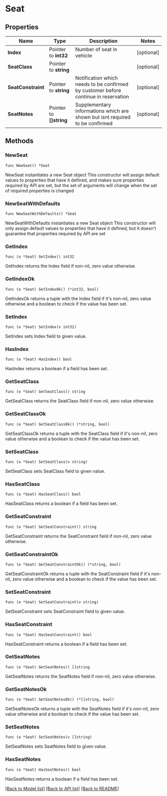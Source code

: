 # Seat

## Properties

Name | Type | Description | Notes
------------ | ------------- | ------------- | -------------
**Index** | Pointer to **int32** | Number of seat in vehicle | [optional] 
**SeatClass** | Pointer to **string** |  | [optional] 
**SeatConstraint** | Pointer to **string** | Notification which needs to be confirmed by customer before continue in reservation | [optional] 
**SeatNotes** | Pointer to **[]string** | Supplementary informations which are shown but isnt required to be confirmed | [optional] 

## Methods

### NewSeat

`func NewSeat() *Seat`

NewSeat instantiates a new Seat object
This constructor will assign default values to properties that have it defined,
and makes sure properties required by API are set, but the set of arguments
will change when the set of required properties is changed

### NewSeatWithDefaults

`func NewSeatWithDefaults() *Seat`

NewSeatWithDefaults instantiates a new Seat object
This constructor will only assign default values to properties that have it defined,
but it doesn't guarantee that properties required by API are set

### GetIndex

`func (o *Seat) GetIndex() int32`

GetIndex returns the Index field if non-nil, zero value otherwise.

### GetIndexOk

`func (o *Seat) GetIndexOk() (*int32, bool)`

GetIndexOk returns a tuple with the Index field if it's non-nil, zero value otherwise
and a boolean to check if the value has been set.

### SetIndex

`func (o *Seat) SetIndex(v int32)`

SetIndex sets Index field to given value.

### HasIndex

`func (o *Seat) HasIndex() bool`

HasIndex returns a boolean if a field has been set.

### GetSeatClass

`func (o *Seat) GetSeatClass() string`

GetSeatClass returns the SeatClass field if non-nil, zero value otherwise.

### GetSeatClassOk

`func (o *Seat) GetSeatClassOk() (*string, bool)`

GetSeatClassOk returns a tuple with the SeatClass field if it's non-nil, zero value otherwise
and a boolean to check if the value has been set.

### SetSeatClass

`func (o *Seat) SetSeatClass(v string)`

SetSeatClass sets SeatClass field to given value.

### HasSeatClass

`func (o *Seat) HasSeatClass() bool`

HasSeatClass returns a boolean if a field has been set.

### GetSeatConstraint

`func (o *Seat) GetSeatConstraint() string`

GetSeatConstraint returns the SeatConstraint field if non-nil, zero value otherwise.

### GetSeatConstraintOk

`func (o *Seat) GetSeatConstraintOk() (*string, bool)`

GetSeatConstraintOk returns a tuple with the SeatConstraint field if it's non-nil, zero value otherwise
and a boolean to check if the value has been set.

### SetSeatConstraint

`func (o *Seat) SetSeatConstraint(v string)`

SetSeatConstraint sets SeatConstraint field to given value.

### HasSeatConstraint

`func (o *Seat) HasSeatConstraint() bool`

HasSeatConstraint returns a boolean if a field has been set.

### GetSeatNotes

`func (o *Seat) GetSeatNotes() []string`

GetSeatNotes returns the SeatNotes field if non-nil, zero value otherwise.

### GetSeatNotesOk

`func (o *Seat) GetSeatNotesOk() (*[]string, bool)`

GetSeatNotesOk returns a tuple with the SeatNotes field if it's non-nil, zero value otherwise
and a boolean to check if the value has been set.

### SetSeatNotes

`func (o *Seat) SetSeatNotes(v []string)`

SetSeatNotes sets SeatNotes field to given value.

### HasSeatNotes

`func (o *Seat) HasSeatNotes() bool`

HasSeatNotes returns a boolean if a field has been set.


[[Back to Model list]](../README.md#documentation-for-models) [[Back to API list]](../README.md#documentation-for-api-endpoints) [[Back to README]](../README.md)



